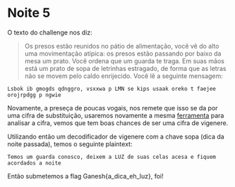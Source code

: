 # Noite 5
O texto do challenge nos diz:
>Os presos estão reunidos no pátio de alimentação, você vê do alto uma movimentação atípica: os presos estão passando por baixo da mesa um prato. Você ordena que um guarda te traga. Em suas mãos está um prato de sopa de letrinhas estragado, de forma que as letras não se movem pelo caldo enrijecido. Você lê a seguinte mensagem:
```
Lsbok ib gmogds qdnggro, vsxxwa p LMN se kips usaak oreko t faejee orojrpdgg p ngwie
```
Novamente, a preseça de poucas vogais, nos remete que isso se da por uma cifra de substituição, usaremos novamente a mesma [ferramenta](https://www.dcode.fr/cipher-identifier) para analisar a cifra, vemos que tem boas chances de ser uma cifra de vigenere.

Utilizando então um decodificador de vigenere com a chave sopa (dica da noite passada), temos o seguinte plaintext:
```
Temos um guarda conosco, deixem a LUZ de suas celas acesa e fiquem acordados a noite
```
Então submetemos a flag Ganesh{a_dica_eh_luz}, foi!

